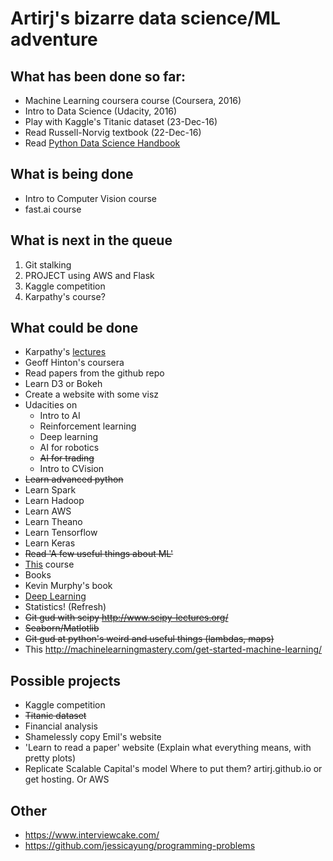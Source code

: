 # Artirj's bizarre data science/ML adventure
## What has been done so far:
* Machine Learning coursera course (Coursera, 2016)
* Intro to Data Science (Udacity, 2016)
* Play with Kaggle's Titanic dataset (23-Dec-16)
* Read Russell-Norvig textbook (22-Dec-16)
* Read [Python Data Science Handbook](https://github.com/jakevdp/PythonDataScienceHandbook) 

## What is being done

* Intro to Computer Vision course
* fast.ai course

## What is next in the queue
1. Git stalking
2. PROJECT using AWS and Flask
3. Kaggle competition
4. Karpathy's course? 

## What could be done
* Karpathy's [lectures](http://cs231n.github.io/)
* Geoff Hinton's coursera
* Read papers from the github repo
* Learn D3 or Bokeh
* Create a website with some visz
* Udacities on
  * Intro to AI
  * Reinforcement learning
  * Deep learning
  * AI for robotics
  * ~~AI for trading~~
  * Intro to CVision
* ~~Learn advanced python~~
* Learn Spark
* Learn Hadoop
* Learn AWS
* Learn Theano
* Learn Tensorflow
* Learn Keras
* ~~Read 'A few useful things about ML'~~
* [This](http://cs109.github.io/2015/index.html) course
* Books
 * Kevin Murphy's book
 * [Deep Learning](http://www.deeplearningbook.org/)
* Statistics! (Refresh)
* ~~Git gud with scipy http://www.scipy-lectures.org/~~
* ~~Seaborn/Matlotlib~~
* ~~Git gud at python's weird and useful things (lambdas, maps)~~
* This http://machinelearningmastery.com/get-started-machine-learning/

## Possible projects
* Kaggle competition
 * ~~Titanic dataset~~
* Financial analysis
* Shamelessly copy Emil's website
* 'Learn to read a paper' website (Explain what everything means, with pretty plots)
* Replicate Scalable Capital's model
Where to put them? artirj.github.io or get hosting. Or AWS

## Other
* https://www.interviewcake.com/
* https://github.com/jessicayung/programming-problems
